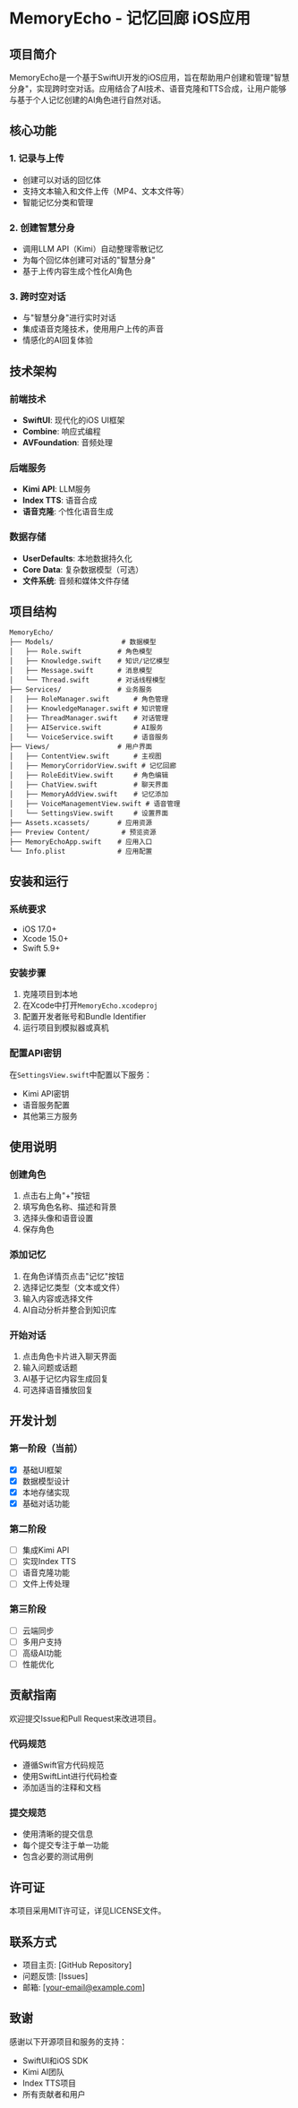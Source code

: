 # MemoryEcho - 记忆回廊 iOS应用

## 项目简介

MemoryEcho是一个基于SwiftUI开发的iOS应用，旨在帮助用户创建和管理"智慧分身"，实现跨时空对话。应用结合了AI技术、语音克隆和TTS合成，让用户能够与基于个人记忆创建的AI角色进行自然对话。

## 核心功能

### 1. 记录与上传
- 创建可以对话的回忆体
- 支持文本输入和文件上传（MP4、文本文件等）
- 智能记忆分类和管理

### 2. 创建智慧分身
- 调用LLM API（Kimi）自动整理零散记忆
- 为每个回忆体创建可对话的"智慧分身"
- 基于上传内容生成个性化AI角色

### 3. 跨时空对话
- 与"智慧分身"进行实时对话
- 集成语音克隆技术，使用用户上传的声音
- 情感化的AI回复体验

## 技术架构

### 前端技术
- **SwiftUI**: 现代化的iOS UI框架
- **Combine**: 响应式编程
- **AVFoundation**: 音频处理

### 后端服务
- **Kimi API**: LLM服务
- **Index TTS**: 语音合成
- **语音克隆**: 个性化语音生成

### 数据存储
- **UserDefaults**: 本地数据持久化
- **Core Data**: 复杂数据模型（可选）
- **文件系统**: 音频和媒体文件存储

## 项目结构

```
MemoryEcho/
├── Models/                 # 数据模型
│   ├── Role.swift         # 角色模型
│   ├── Knowledge.swift    # 知识/记忆模型
│   ├── Message.swift      # 消息模型
│   └── Thread.swift       # 对话线程模型
├── Services/              # 业务服务
│   ├── RoleManager.swift      # 角色管理
│   ├── KnowledgeManager.swift # 知识管理
│   ├── ThreadManager.swift    # 对话管理
│   ├── AIService.swift        # AI服务
│   └── VoiceService.swift     # 语音服务
├── Views/                 # 用户界面
│   ├── ContentView.swift      # 主视图
│   ├── MemoryCorridorView.swift # 记忆回廊
│   ├── RoleEditView.swift     # 角色编辑
│   ├── ChatView.swift         # 聊天界面
│   ├── MemoryAddView.swift    # 记忆添加
│   ├── VoiceManagementView.swift # 语音管理
│   └── SettingsView.swift     # 设置界面
├── Assets.xcassets/       # 应用资源
├── Preview Content/        # 预览资源
├── MemoryEchoApp.swift    # 应用入口
└── Info.plist             # 应用配置
```

## 安装和运行

### 系统要求
- iOS 17.0+
- Xcode 15.0+
- Swift 5.9+

### 安装步骤
1. 克隆项目到本地
2. 在Xcode中打开`MemoryEcho.xcodeproj`
3. 配置开发者账号和Bundle Identifier
4. 运行项目到模拟器或真机

### 配置API密钥
在`SettingsView.swift`中配置以下服务：
- Kimi API密钥
- 语音服务配置
- 其他第三方服务

## 使用说明

### 创建角色
1. 点击右上角"+"按钮
2. 填写角色名称、描述和背景
3. 选择头像和语音设置
4. 保存角色

### 添加记忆
1. 在角色详情页点击"记忆"按钮
2. 选择记忆类型（文本或文件）
3. 输入内容或选择文件
4. AI自动分析并整合到知识库

### 开始对话
1. 点击角色卡片进入聊天界面
2. 输入问题或话题
3. AI基于记忆内容生成回复
4. 可选择语音播放回复

## 开发计划

### 第一阶段（当前）
- [x] 基础UI框架
- [x] 数据模型设计
- [x] 本地存储实现
- [x] 基础对话功能

### 第二阶段
- [ ] 集成Kimi API
- [ ] 实现Index TTS
- [ ] 语音克隆功能
- [ ] 文件上传处理

### 第三阶段
- [ ] 云端同步
- [ ] 多用户支持
- [ ] 高级AI功能
- [ ] 性能优化

## 贡献指南

欢迎提交Issue和Pull Request来改进项目。

### 代码规范
- 遵循Swift官方代码规范
- 使用SwiftLint进行代码检查
- 添加适当的注释和文档

### 提交规范
- 使用清晰的提交信息
- 每个提交专注于单一功能
- 包含必要的测试用例

## 许可证

本项目采用MIT许可证，详见LICENSE文件。

## 联系方式

- 项目主页: [GitHub Repository]
- 问题反馈: [Issues]
- 邮箱: [your-email@example.com]

## 致谢

感谢以下开源项目和服务的支持：
- SwiftUI和iOS SDK
- Kimi AI团队
- Index TTS项目
- 所有贡献者和用户 
